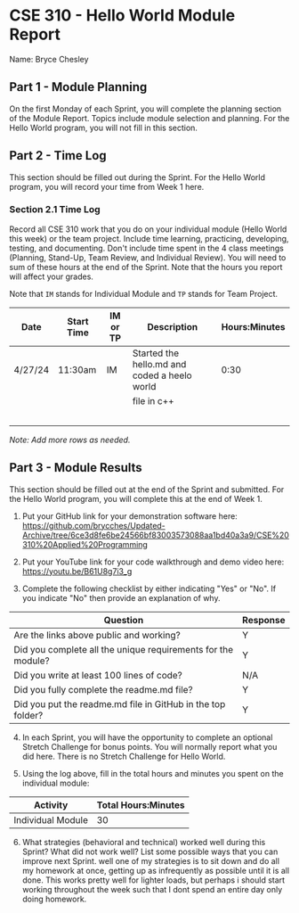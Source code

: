 # CSE 310 - Hello World Module Report

Name: Bryce Chesley

## Part 1 - Module Planning

On the first Monday of each Sprint, you will complete the planning section of the Module Report.  Topics include module selection and planning.  For the Hello World program, you will not fill in this section.

## Part 2 - Time Log

This section should be filled out during the Sprint. For the Hello World program, you will record your time from Week 1 here.

### Section 2.1 Time Log

Record all CSE 310 work that you do on your individual module (Hello World this week) or the team project.  Include time learning, practicing, developing, testing, and documenting.  Don't include time spent in the 4 class meetings (Planning, Stand-Up, Team Review, and Individual Review).  You will need to sum of these hours at the end of the Sprint. Note that the hours you report will affect your grades.

Note that `IM` stands for Individual Module and `TP` stands for Team Project.

|Date      |Start Time|IM or TP|Description                                 |Hours:Minutes|
|----------|----------|--------|--------------------------------------------|-------------|
|4/27/24   | 11:30am  |   IM   |Started the hello.md and coded a heelo world|      0:30   |
|          |          |        | file in c++                                |             |
|          |          |        |                                            |             |
|          |          |        |                                            |             |
|          |          |        |                                            |             |
|          |          |        |                                            |             |
|          |          |        |                                            |             |

_Note: Add more rows as needed._

## Part 3 - Module Results

This section should be filled out at the end of the Sprint and submitted.  For the Hello World program, you will complete this at the end of Week 1.

1. Put your GitHub link for your demonstration software here: https://github.com/brycches/Updated-Archive/tree/6ce3d8fe6be24566bf83003573088aa1bd40a3a9/CSE%20310%20Applied%20Programming

2. Put your YouTube link for your code walkthrough and demo video here: https://youtu.be/B61U8g7i3_g

3. Complete the following checklist by either indicating "Yes" or "No".  If you indicate "No" then provide an explanation of why.

|Question                                                    |Response|
|------------------------------------------------------------|--------|
|Are the links above public and working?                     |    Y   |
|Did you complete all the unique requirements for the module?|    Y   |
|Did you write at least 100 lines of code?                   | N/A    |
|Did you fully complete the readme.md file?                  |    Y   | 
|Did you put the readme.md file in GitHub in the top folder? |    Y   |

4. In each Sprint, you will have the opportunity to complete an optional Stretch Challenge for bonus points.  You will normally report what you did here.  There is no Stretch Challenge for Hello World.

5. Using the log above, fill in the total hours and minutes you spent on the individual module:

|Activity         |Total Hours:Minutes|
|-----------------|-------------------|
|Individual Module|       30          |


6. What strategies (behavioral and technical) worked well during this Sprint?  What did not work well?  List some possible ways that you can improve next Sprint.
well one of my strategies is to sit down and do all my homework at once, getting up as infrequently as possible until it is all done. This works pretty well for lighter loads, but perhaps i should start working throughout the week such that I dont spend an entire day only doing homework.
